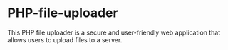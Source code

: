 # PHP-file-uploader
This PHP file uploader is a secure and user-friendly web application that allows users to upload files to a server.
